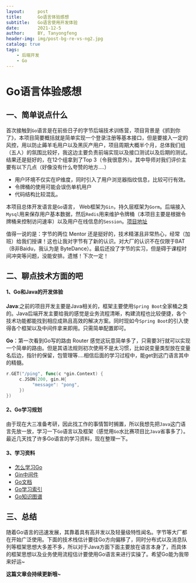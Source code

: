 ```yaml
---
layout:     post
title:      Go语言体验感想
subtitle:   Go语言使用开发体验
date:       2021-12-5
author:     BY, Tanyongfeng 
header-img: img/post-bg-re-vs-ng2.jpg
catalog: true
tags:
    - 后端开发
    - Go
---
```

# Go语言体验感想

## 一、简单说点什么

首次接触到`Go`语言是在前些日子的字节后端技术训练营，项目背景是《抓到你了》，本项目简要概括就是简单实现一个登录注册等基本接口，但是要接入一定的风控，用以防止薅羊毛用户以及黑灰产用户，项目周期大概半个月，总体我们组（五人）的氛围比较好，我这边主要负责前端实现以及接口测试以及后期的测试。结果还是挺好的，在12个组拿到了Top 3（令我很意外）。其中导师对我们评价主要有以下几点（好像没有什么夸赞的地方….）

- 用户环境不仅实在IP维度，同时引入了用户浏览器指纹信息，比较可行有效。
- 令牌桶的使用可能会误伤单机用户
- 代码结构比较混乱。

本项目总体开发语言是`Go`语言， Web框架为`Gin`，持久层框架为`Gorm`。后端接入`Mysql`用来保存用户基本数据，然后`Redis`用来维护令牌桶（本项目主要是根据令牌桶来控制访问速率）以及用户在线信息的`Session`。[项目地址](https://github.com/Natqwq/techtrainingcamp-security-11)

值得一说的是：字节的两位 Mentor 还是挺好的，技术精湛且非常热心，经常（加班）给我们授课！这也让我对字节有了新的认识。对大厂的认识不在仅限于BAT（B非Baidu，我认为是 ByteDance）。最后还投了字节的实习，但是碍于课程时间冲突等问题，没能安排。遗憾！下次一定！

## 二、聊点技术方面的吧

#### 1、Go和Java的开发体验

**Java**:之前的项目开发主要是Java相关的，框架主要使用`Spring Boot`全家桶之类的。Java后端开发主要给我的感觉是业务流程清晰，构建流程也比较便捷，各个技术功能都能找到相应成熟且高效的解决方案。同时现如今`Spring Boot`的引入使得各个框架以及中间件拿来即用。只需简单配置即可。

**Go**：第一次看到Go写的路由 Router 感觉这玩意简单多了，只需要3行就可以实现一个简单的路由。但是其语法规则初次使用不是太习惯，比如说变量类型放在变量名后边，指针的保留，包管理等….相信后面的学习过程中，能get到这门语言其中的精髓。

```go
r.GET("/ping", func(c *gin.Context) {
     c.JSON(200, gin.H{
          "message": "pong",
     })
})
```

#### 2、Go学习规划

由于现在大三准备考研，因此找工作的事情暂时搁置，所以我想先把`Java`这门语言先放一放，学习一下`Go`语言以及框架（感觉用`Go`水比赛项目比`Java`省事多了）。最近几天找了许多Go语言的学习资料，现在整理一下。

#### 3、学习资料

- [怎么学习Go](https://www.zhihu.com/question/23486344)
- [Gin中间件](https://www.flysnow.org/2020/06/28/golang-gin-middleware.html)
- [Go文档](https://www.topgoer.com/)
- [Go学习索引](https://github.com/unknwon/go-study-index)
- [Go知识图谱](https://www.processon.com/view/link/5a9ba4c8e4b0a9d22eb3bdf0)

## 三、总结

随着Go语言的迅速发展，其靠着具有高并发以及轻量级特性闻名。字节等大厂都在开始广泛使用。下面的技术栈估计要往Go方向偏移了，同时分布式以及消息队列等框架思想大多差不多，所以对于Java方面下面主要放在语言本身了，而具体的框架思想以及业务使用流程估计要使用Go语言来进行实操了。希望Go能为我带来好运~



**这篇文章会持续更新哦~**
